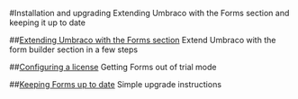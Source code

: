 #Installation and upgrading
Extending Umbraco with the Forms section and keeping it up to date

##[Extending Umbraco with the Forms section](Installation.md)
Extend Umbraco with the form builder section in a few steps  

##[Configuring a license](license.md)
Getting Forms out of trial mode

##[Keeping Forms up to date](Upgrade.md)
Simple upgrade instructions